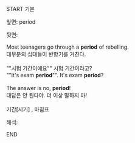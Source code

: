 START
기본

앞면:
period


뒷면:
 <div><div><div>Most teenagers go through a <strong>period</strong> of rebelling. </div><div><div>대부분의 십대들이 반항기를 거친다.</div></div></div><div><br></div><div><div><div><span>""시험 기간이에요"" 시험 기간이라고?</span></div></div><div><div><span>""It's exam <strong>period</strong>"". It's exam <strong>period</strong>?</span></div></div></div><div><br></div><div>The answer is no, <b>period</b>! </div><div>대답은 안 된다야. 더 이상 말하지 마!</div></div><div><br></div><div>기간[시기] , 마침표 <div>


해석:
<!--ID: 1746614454419-->
END